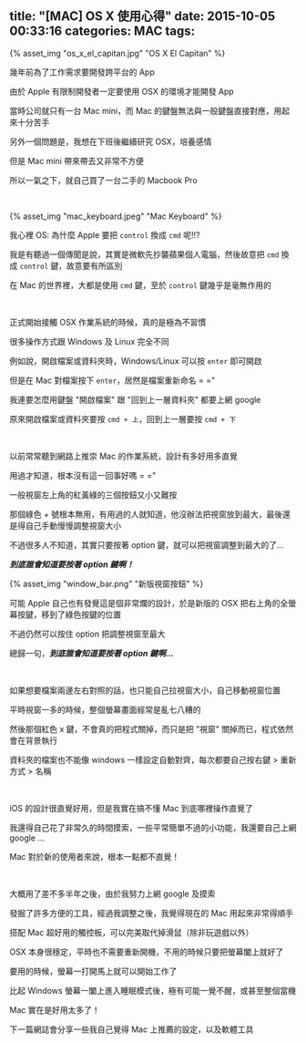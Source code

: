 title: "[MAC] OS X 使用心得"
date: 2015-10-05 00:33:16
categories: MAC
tags:
---

{% asset_img "os_x_el_capitan.jpg" "OS X El Capitan" %}

幾年前為了工作需求要開發跨平台的 App

由於 Apple 有限制開發者一定要使用 OSX 的環境才能開發 App

當時公司就只有一台 Mac mini，而 Mac 的鍵盤無法與一般鍵盤直接對應，用起來十分苦手

另外一個問題是，我想在下班後繼續研究 OSX，培養感情

但是 Mac mini 帶來帶去又非常不方便

所以一氣之下，就自己買了一台二手的 Macbook Pro

<br>

{% asset_img "mac_keyboard.jpeg" "Mac Keyboard" %}

我心裡 OS: 為什麼 Apple 要把 `control` 換成 `cmd` 呢!!?

我是有聽過一個傳聞是說，其實是微軟先抄襲蘋果個人電腦，然後故意把 `cmd` 換成 `control` 鍵，故意要有所區別

在 Mac 的世界裡，大都是使用 `cmd` 鍵，至於 `control` 鍵幾乎是毫無作用的

<br>

正式開始接觸 OSX 作業系統的時候，真的是極為不習慣

很多操作方式跟 Windows 及 Linux 完全不同

例如說，開啟檔案或資料夾時，Windows/Linux 可以按 `enter` 即可開啟

但是在 Mac 對檔案按下 `enter`，居然是檔案重新命名 = ="

我連要怎麼用鍵盤 "開啟檔案" 跟 "回到上一層資料夾" 都要上網 google

原來開啟檔案或資料夾要按 `cmd + 上`，回到上一層要按 `cmd + 下`

<br>

以前常常聽到網路上推崇 Mac 的作業系統，設計有多好用多直覺

用過才知道，根本沒有這一回事好嗎 = ="

一般視窗左上角的紅黃綠的三個按鈕又小又難按

那個綠色 + 號根本無用，有用過的人就知道，他沒辦法把視窗放到最大，最後還是得自己手動慢慢調整視窗大小

不過很多人不知道，其實只要按著 option 鍵，就可以把視窗調整到最大的了...

___到底誰會知道要按著 option 鍵啊！___

{% asset_img "window_bar.png" "新版視窗按鈕" %}

可能 Apple 自己也有發覺這是個非常爛的設計，於是新版的 OSX 把右上角的全螢幕按鍵，移到了綠色按鍵的位置

不過仍然可以按住 option 把調整視窗至最大

總歸一句，___到底誰會知道要按著 option 鍵啊...___

<br>

如果想要檔案兩邊左右對照的話，也只能自己拉視窗大小，自己移動視窗位置

平時視窗一多的時候，整個螢幕畫面經常是亂七八糟的

然後那個紅色 x 鍵，不會真的把程式關掉，而只是把 "視窗" 關掉而已，程式依然會在背景執行

資料夾的檔案也不能像 windows 一樣設定自動對齊，每次都要自己按右鍵 > 重新方式 > 名稱

<br>

iOS 的設計很直覺好用，但是我實在搞不懂 Mac 到底哪裡操作直覺了

我還得自己花了非常久的時間摸索，一些平常簡單不過的小功能，我還要自己上網 google ...

Mac 對於新的使用者來說，根本一點都不直覺！

<br>

大概用了差不多半年之後，由於我努力上網 google 及摸索

發掘了許多方便的工具，經過我調整之後，我覺得現在的 Mac 用起來非常得順手

搭配 Mac 超好用的觸控板，可以完美取代掉滑鼠（除非玩遊戲以外）

OSX 本身很穩定，平時也不需要重新開機，不用的時候只要把螢幕闔上就好了

要用的時候，螢幕一打開馬上就可以開始工作了

比起 Windows 螢幕一闔上進入睡眠模式後，極有可能一覺不醒，或甚至整個當機

Mac 實在是好用太多了！

下一篇網誌會分享一些我自己覺得 Mac 上推薦的設定，以及軟體工具
